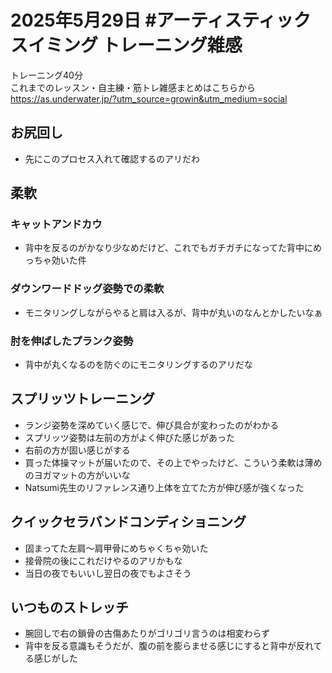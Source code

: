 # 2025年5月29日 #アーティスティックスイミング トレーニング雑感
トレーニング40分  
これまでのレッスン・自主練・筋トレ雑感まとめはこちらから  
https://as.underwater.jp/?utm_source=growin&utm_medium=social  
## お尻回し
- 先にこのプロセス入れて確認するのアリだわ
## 柔軟
### キャットアンドカウ
- 背中を反るのがかなり少なめだけど、これでもガチガチになってた背中にめっちゃ効いた件
### ダウンワードドッグ姿勢での柔軟
- モニタリングしながらやると肩は入るが、背中が丸いのなんとかしたいなぁ
### 肘を伸ばしたプランク姿勢
- 背中が丸くなるのを防ぐのにモニタリングするのアリだな
## スプリッツトレーニング
- ランジ姿勢を深めていく感じで、伸び具合が変わったのがわかる
- スプリッツ姿勢は左前の方がよく伸びた感じがあった
- 右前の方が固い感じがする
- 買った体操マットが届いたので、その上でやったけど、こういう柔軟は薄めのヨガマットの方がいいな
- Natsumi先生のリファレンス通り上体を立てた方が伸び感が強くなった
## クイックセラバンドコンディショニング
- 固まってた左肩～肩甲骨にめちゃくちゃ効いた
- 接骨院の後にこれだけやるのアリかもな
- 当日の夜でもいいし翌日の夜でもよさそう
## いつものストレッチ
- 腕回しで右の鎖骨の古傷あたりがゴリゴリ言うのは相変わらず
- 背中を反る意識もそうだが、腹の前を膨らませる感じにすると背中が反れてる感じがした
